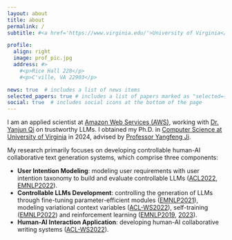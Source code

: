 ```yaml
---
layout: about
title: about
permalink: /
subtitle: #<a href='https://www.virginia.edu/'>University of Virginia</a>. Computer Science Department.

profile:
  align: right
  image: prof_pic.jpg
  address: #>
    #<p>Rice Hall 228</p>
    #<p>C'ville, VA 22903</p>

news: true  # includes a list of news items
selected_papers: true # includes a list of papers marked as "selected={true}"
social: true  # includes social icons at the bottom of the page
---
```


I am an applied scientist at [Amazon Web Services (AWS)](https://aws.amazon.com/), working with [Dr. Yanjun Qi](https://qiyanjun.github.io/Homepage/) on trustworthy LLMs.
I obtained my Ph.D. in [Computer Science at University of Virginia](https://engineering.virginia.edu/departments/computer-science) in 2024, advised by [Professor Yangfeng Ji](http://yangfengji.net/).

My research primarily focuses on developing controllable human-AI collaborative text generation systems, which comprise three components:
<ul>
  <li><b>User Intention Modeling</b>: modeling user requirements with user intention taxonomy to build and evaluate controllable LLMs (<a href='https://aclanthology.org/2022.acl-long.250/'>ACL2022</a>, <a href='https://aclanthology.org/2022.emnlp-main.715/'>EMNLP2022</a>). </li>
  <li><b>Controllable LLMs Development</b>: controlling the generation of LLMs through fine-tuning parameter-efficient modules (<a href='https://aclanthology.org/2021.findings-emnlp.188/'>EMNLP2021</a>), modeling variational context variables (<a href='https://arxiv.org/abs/2204.01227'>ACL-WS2022</a>), self-training (<a href='https://aclanthology.org/2022.findings-emnlp.201/'>EMNLP2022</a>) and reinforcement learning (<a href='https://aclanthology.org/D19-1619/'>EMNLP2019</a>, <a href='https://arxiv.org/abs/2311.00953'>2023</a>).</li>
  <li><b>Human-AI Interaction Application</b>: developing human-AI collaborative writing systems (<a href='https://aclanthology.org/2022.in2writing-1.14/'>ACL-WS2022</a>).</li>
</ul> 